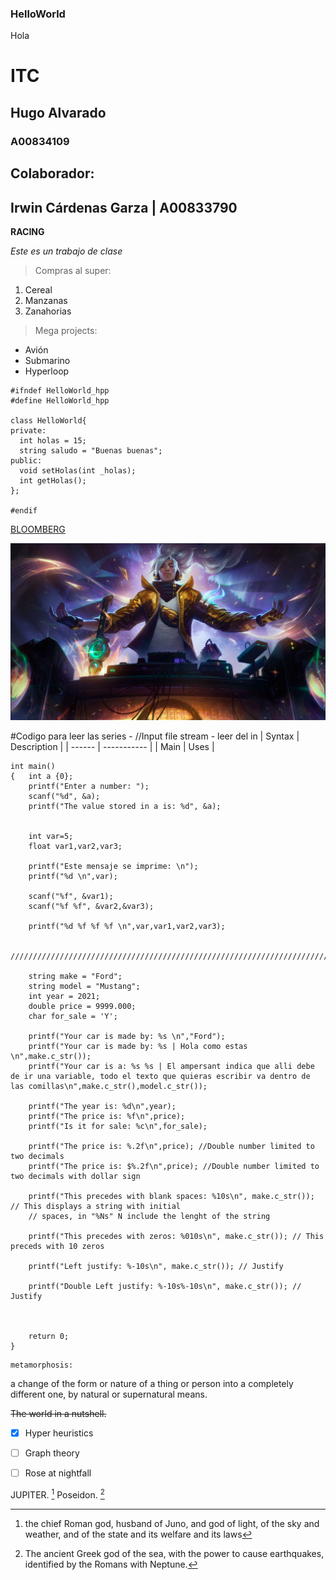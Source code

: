 ### HelloWorld
Hola

# ITC
## Hugo Alvarado
### A00834109

## Colaborador:
## Irwin Cárdenas Garza | A00833790

**RACING**

*Este es un trabajo de clase*

> Compras al super:

1. Cereal
2. Manzanas
3. Zanahorias

> Mega projects:
- Avión
- Submarino
- Hyperloop


```
#ifndef HelloWorld_hpp
#define HelloWorld_hpp

class HelloWorld{
private:
  int holas = 15;
  string saludo = "Buenas buenas";
public:
  void setHolas(int _holas);
  int getHolas();
};

#endif
```


[BLOOMBERG](https://www.bloomberg.com/)

![alt text](Yasuo_True_Damage_EP.png)



#Codigo para leer las series - //Input file stream - leer del in
| Syntax | Description |
| ------ | ----------- |
|  Main  |     Uses    |


```
int main()
{   int a {0};
    printf("Enter a number: ");
    scanf("%d", &a);
    printf("The value stored in a is: %d", &a);
    
    
    int var=5;
    float var1,var2,var3;

    printf("Este mensaje se imprime: \n");
    printf("%d \n",var);

    scanf("%f", &var1);
    scanf("%f %f", &var2,&var3);

    printf("%d %f %f %f \n",var,var1,var2,var3);

    //////////////////////////////////////////////////////////////////////////////////////////////////////

    string make = "Ford";
    string model = "Mustang";
    int year = 2021;
    double price = 9999.000;
    char for_sale = 'Y';

    printf("Your car is made by: %s \n","Ford");
    printf("Your car is made by: %s | Hola como estas \n",make.c_str());
    printf("Your car is a: %s %s | El ampersant indica que alli debe de ir una variable, todo el texto que quieras escribir va dentro de las comillas\n",make.c_str(),model.c_str());

    printf("The year is: %d\n",year);
    printf("The price is: %f\n",price);
    printf("Is it for sale: %c\n",for_sale);

    printf("The price is: %.2f\n",price); //Double number limited to two decimals
    printf("The price is: $%.2f\n",price); //Double number limited to two decimals with dollar sign

    printf("This precedes with blank spaces: %10s\n", make.c_str()); // This displays a string with initial 
    // spaces, in "%Ns" N include the lenght of the string

    printf("This precedes with zeros: %010s\n", make.c_str()); // This preceds with 10 zeros

    printf("Left justify: %-10s\n", make.c_str()); // Justify

    printf("Double Left justify: %-10s%-10s\n", make.c_str()); // Justify
    
    

    return 0;
}
```


 	metamorphosis:
  a change of the form or nature of a thing or person into a completely different one, by natural or supernatural means.


~~The world in a nutshell.~~

- [x] Hyper heuristics
- [ ] Graph theory
- [ ] Rose at nightfall


JUPITER. [^1]
Poseidon. [^2]
[^1]: the chief Roman god, husband of Juno, and god of light, of the sky and weather, and of the state and its welfare and its laws 
[^2]: The ancient Greek god of the sea, with the power to cause earthquakes, identified by the Romans with Neptune. 
